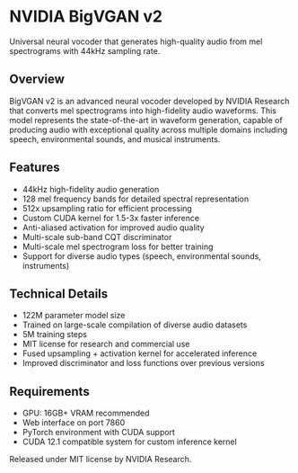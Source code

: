# NVIDIA BigVGAN v2

Universal neural vocoder that generates high-quality audio from mel spectrograms with 44kHz sampling rate.

## Overview
BigVGAN v2 is an advanced neural vocoder developed by NVIDIA Research that converts mel spectrograms into high-fidelity audio waveforms. This model represents the state-of-the-art in waveform generation, capable of producing audio with exceptional quality across multiple domains including speech, environmental sounds, and musical instruments.

## Features
- 44kHz high-fidelity audio generation
- 128 mel frequency bands for detailed spectral representation
- 512x upsampling ratio for efficient processing
- Custom CUDA kernel for 1.5-3x faster inference
- Anti-aliased activation for improved audio quality
- Multi-scale sub-band CQT discriminator
- Multi-scale mel spectrogram loss for better training
- Support for diverse audio types (speech, environmental sounds, instruments)

## Technical Details
- 122M parameter model size
- Trained on large-scale compilation of diverse audio datasets
- 5M training steps
- MIT license for research and commercial use
- Fused upsampling + activation kernel for accelerated inference
- Improved discriminator and loss functions over previous versions

## Requirements
- GPU: 16GB+ VRAM recommended
- Web interface on port 7860
- PyTorch environment with CUDA support
- CUDA 12.1 compatible system for custom inference kernel


Released under MIT license by NVIDIA Research.
